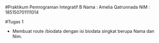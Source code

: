 #Praktikum Pemrograman Integratif B
Nama : Amelia Qatrunnada
NIM  : 185150701111014

#Tugas 1
- Membuat route /biodata dengan isi biodata singkat berupa Nama dan Nim.